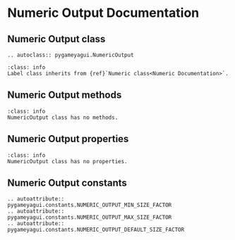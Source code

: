 # Numeric Output Documentation

## Numeric Output class
```{eval-rst} 
.. autoclass:: pygameyagui.NumericOutput
```

```{admonition} Inheritance
:class: info 
Label class inherits from {ref}`Numeric class<Numeric Documentation>`.
```

## Numeric Output methods
```{admonition} Nothing to see here
:class: info 
NumericOutput class has no methods.
```

## Numeric Output properties
```{admonition} Nothing to see here
:class: info 
NumericOutput class has no properties.
```

## Numeric Output constants
```{eval-rst}
.. autoattribute:: pygameyagui.constants.NUMERIC_OUTPUT_MIN_SIZE_FACTOR
.. autoattribute:: pygameyagui.constants.NUMERIC_OUTPUT_MAX_SIZE_FACTOR
.. autoattribute:: pygameyagui.constants.NUMERIC_OUTPUT_DEFAULT_SIZE_FACTOR
```